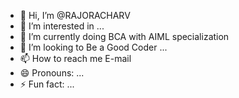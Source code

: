 - 👋 Hi, I’m @RAJORACHARV
- 👀 I’m interested in ...
- 🌱 I’m currently doing BCA with AIML 
specialization
- 💞️ I’m looking to Be a Good Coder ...
- 📫 How to reach me E-mail
- 😄 Pronouns: ...
- ⚡ Fun fact: ...

<!---
RAJORACHARV/RAJORACHARV is a ✨ special ✨ repository because its `README.md` (this file) appears on your GitHub profile.
You can click the Preview link to take a look at your changes.
--->
